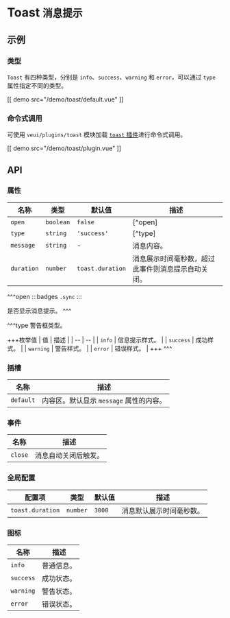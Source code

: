 # Toast <small>消息提示</small>

## 示例

### 类型

`Toast` 有四种类型，分别是 `info`、`success`、`warning` 和 `error`，可以通过 `type` 属性指定不同的类型。

[[ demo src="/demo/toast/default.vue" ]]

### 命令式调用

可使用 `veui/plugins/toast` 模块加载 [`toast` 插件](../plugins/toast)进行命令式调用。

[[ demo src="/demo/toast/plugin.vue" ]]

## API

### 属性

| 名称 | 类型 | 默认值 | 描述 |
| -- | -- | -- | -- |
| `open` | `boolean` | `false` | [^open] |
| `type` | `string` | `'success'` | [^type] |
| `message` | `string` | - | 消息内容。 |
| `duration` | `number` | `toast.duration` | 消息展示时间毫秒数，超过此事件则消息提示自动关闭。 |

^^^open
:::badges
`.sync`
:::

是否显示消息提示。
^^^

^^^type
警告框类型。

+++枚举值
| 值 | 描述 |
| -- | -- |
| `info` | 信息提示样式。 |
| `success` | 成功样式。 |
| `warning` | 警告样式。 |
| `error` | 错误样式。 |
+++
^^^

### 插槽

| 名称 | 描述 |
| -- | -- |
| `default` | 内容区。默认显示 `message` 属性的内容。 |

### 事件

| 名称 | 描述 |
| -- | -- |
| `close` | 消息自动关闭后触发。 |

### 全局配置

| 配置项 | 类型 | 默认值 | 描述 |
| -- | -- | -- | -- |
| `toast.duration` | `number` | `3000` | 消息默认展示时间毫秒数。 |

### 图标

| 名称 | 描述 |
| -- | -- |
| `info` | 普通信息。 |
| `success` | 成功状态。 |
| `warning` | 警告状态。 |
| `error` | 错误状态。 |
